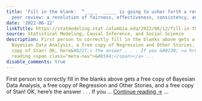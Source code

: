```yaml
---
title: 'Fill in the blank:  “_____  _____ is going to usher forth a revolution in
  peer review: a revolution of fairness, effectiveness, consistency, and kindness.”'
date: '2022-06-12'
linkTitle: https://statmodeling.stat.columbia.edu/2022/06/12/fill-in-the-blank-_____-_____-is-going-to-usher-forth-a-revolution-in-peer-review-a-revolution-of-fairness-effectiveness-consistency-and-kindness/
source: Statistical Modeling, Causal Inference, and Social Science
description: First person to correctly fill in the blanks above gets a free copy of
  Bayesian Data Analysis, a free copy of Regression and Other Stories, and a free
  copy of Stan! OK, here&#8217;s the answer . . . If you &#8230; <a href="https://statmodeling.stat.columbia.edu/2022/06/12/fill-in-the-blank-_____-_____-is-going-to-usher-forth-a-revolution-in-peer-review-a-revolution-of-fairness-effectiveness-consistency-and-kindness/">Continue
  reading <span class="meta-nav">&#8594;</span></a> ...
disable_comments: true
---
```

First person to correctly fill in the blanks above gets a free copy of Bayesian Data Analysis, a free copy of Regression and Other Stories, and a free copy of Stan! OK, here&#8217;s the answer . . . If you &#8230; <a href="https://statmodeling.stat.columbia.edu/2022/06/12/fill-in-the-blank-_____-_____-is-going-to-usher-forth-a-revolution-in-peer-review-a-revolution-of-fairness-effectiveness-consistency-and-kindness/">Continue reading <span class="meta-nav">&#8594;</span></a> ...